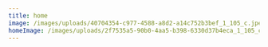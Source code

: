 ```yaml
---
title: home
image: /images/uploads/40704354-c977-4588-a8d2-a14c752b3bef_1_105_c.jpeg
homeImage: /images/uploads/2f7535a5-90b0-4aa5-b398-6330d37b4eca_1_105_c.jpeg
---
```

